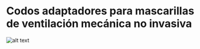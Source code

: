# Codos adaptadores para mascarillas de ventilación mecánica no invasiva


![alt text](https://user-images.githubusercontent.com/66433884/83801627-76a40080-a677-11ea-8661-da71d856db8a.png)
